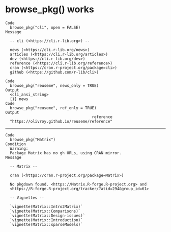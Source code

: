 # browse_pkg() works

    Code
      browse_pkg("cli", open = FALSE)
    Message
      
      -- cli (<https://cli.r-lib.org>) --
      
      news (<https://cli.r-lib.org/news>)
      articles (<https://cli.r-lib.org/articles>)
      dev (<https://cli.r-lib.org/dev>)
      reference (<https://cli.r-lib.org/reference>)
      cran (<https://cran.r-project.org/package=cli>)
      github (<https://github.com/r-lib/cli>)
      
    Code
      browse_pkg("reuseme", news_only = TRUE)
    Output
      <cli_ansi_string>
      [1] news
    Code
      browse_pkg("reuseme", ref_only = TRUE)
    Output
                                          reference 
      "https://olivroy.github.io/reuseme/reference" 

---

    Code
      browse_pkg("Matrix")
    Condition
      Warning:
      Package Matrix has no gh URLs, using CRAN mirror.
    Message
      
      -- Matrix --
      
      cran (<https://cran.r-project.org/package=Matrix>)
      
      No pkgdown found. <https://Matrix.R-forge.R-project.org> and
      <https://R-forge.R-project.org/tracker/?atid=294&group_id=61>
      
      -- Vignettes --
      
      `vignette(Matrix::Intro2Matrix)`
      `vignette(Matrix::Comparisons)`
      `vignette(Matrix::Design-issues)`
      `vignette(Matrix::Introduction)`
      `vignette(Matrix::sparseModels)`

